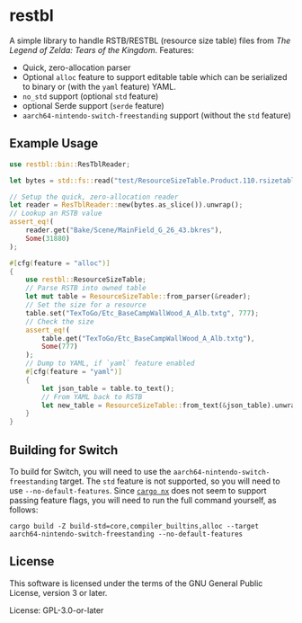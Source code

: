 # restbl

A simple library to handle RSTB/RESTBL (resource size table) files from *The
Legend of Zelda: Tears of the Kingdom*. Features:
- Quick, zero-allocation parser
- Optional `alloc` feature to support editable table which can be serialized to
  binary or (with the `yaml` feature) YAML.
- `no_std` support (optional `std` feature)
- optional Serde support (`serde` feature)
- `aarch64-nintendo-switch-freestanding` support (without the `std` feature)

## Example Usage

```rust
use restbl::bin::ResTblReader;

let bytes = std::fs::read("test/ResourceSizeTable.Product.110.rsizetable").unwrap();

// Setup the quick, zero-allocation reader
let reader = ResTblReader::new(bytes.as_slice()).unwrap();
// Lookup an RSTB value
assert_eq!(
    reader.get("Bake/Scene/MainField_G_26_43.bkres"),
    Some(31880)
);

#[cfg(feature = "alloc")]
{
    use restbl::ResourceSizeTable;
    // Parse RSTB into owned table
    let mut table = ResourceSizeTable::from_parser(&reader);
    // Set the size for a resource
    table.set("TexToGo/Etc_BaseCampWallWood_A_Alb.txtg", 777);
    // Check the size
    assert_eq!(
        table.get("TexToGo/Etc_BaseCampWallWood_A_Alb.txtg"),
        Some(777)
    );
    // Dump to YAML, if `yaml` feature enabled
    #[cfg(feature = "yaml")]
    {
        let json_table = table.to_text();
        // From YAML back to RSTB
        let new_table = ResourceSizeTable::from_text(&json_table).unwrap();
    }
}
```

## Building for Switch

To build for Switch, you will need to use the
`aarch64-nintendo-switch-freestanding` target. The `std` feature is not
supported, so you will need to use `--no-default-features`. Since [`cargo
nx`](https://github.com/aarch64-switch-rs/cargo-nx) does not seem to support
passing feature flags, you will need to run the full command yourself, as
follows:

```
cargo build -Z build-std=core,compiler_builtins,alloc --target aarch64-nintendo-switch-freestanding --no-default-features
```

## License

This software is licensed under the terms of the GNU General Public License,
version 3 or later.

License: GPL-3.0-or-later
